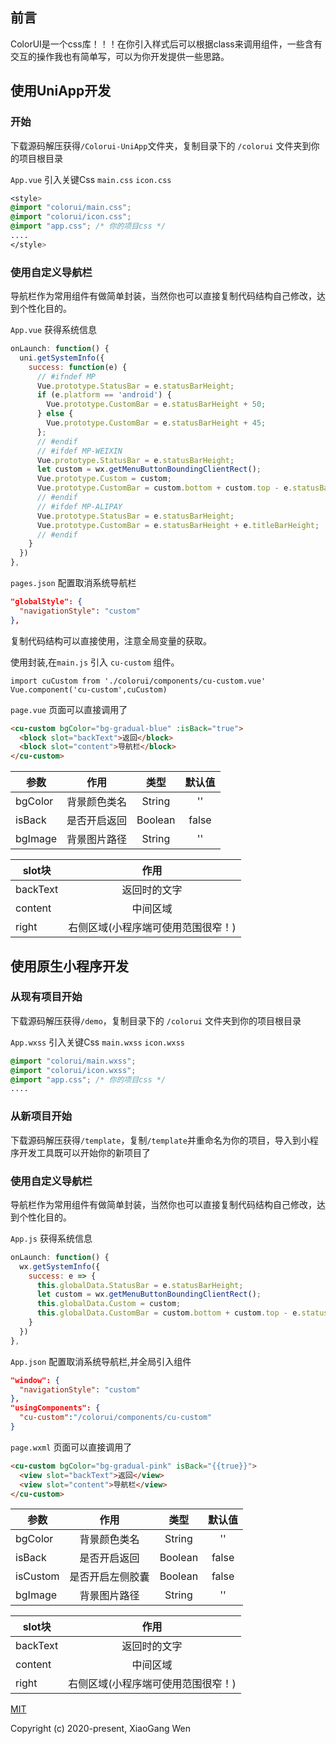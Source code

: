 
## 前言
ColorUI是一个css库！！！在你引入样式后可以根据class来调用组件，一些含有交互的操作我也有简单写，可以为你开发提供一些思路。

## 使用UniApp开发
### 开始
下载源码解压获得`/Colorui-UniApp`文件夹，复制目录下的 `/colorui` 文件夹到你的项目根目录

`App.vue` 引入关键Css `main.css` `icon.css`
```css
<style>
@import "colorui/main.css";
@import "colorui/icon.css";
@import "app.css"; /* 你的项目css */
....
</style>
```

### 使用自定义导航栏
导航栏作为常用组件有做简单封装，当然你也可以直接复制代码结构自己修改，达到个性化目的。

`App.vue` 获得系统信息
```js
onLaunch: function() {
  uni.getSystemInfo({
    success: function(e) {
      // #ifndef MP
      Vue.prototype.StatusBar = e.statusBarHeight;
      if (e.platform == 'android') {
        Vue.prototype.CustomBar = e.statusBarHeight + 50;
      } else {
        Vue.prototype.CustomBar = e.statusBarHeight + 45;
      };
      // #endif
      // #ifdef MP-WEIXIN
      Vue.prototype.StatusBar = e.statusBarHeight;
      let custom = wx.getMenuButtonBoundingClientRect();
      Vue.prototype.Custom = custom;
      Vue.prototype.CustomBar = custom.bottom + custom.top - e.statusBarHeight;
      // #endif		
      // #ifdef MP-ALIPAY
      Vue.prototype.StatusBar = e.statusBarHeight;
      Vue.prototype.CustomBar = e.statusBarHeight + e.titleBarHeight;
      // #endif
    }
  })
},
```

`pages.json` 配置取消系统导航栏
```json
"globalStyle": {
  "navigationStyle": "custom"
},
```
复制代码结构可以直接使用，注意全局变量的获取。

使用封装,在`main.js` 引入 `cu-custom` 组件。
```
import cuCustom from './colorui/components/cu-custom.vue'
Vue.component('cu-custom',cuCustom)
```

`page.vue` 页面可以直接调用了
```html
<cu-custom bgColor="bg-gradual-blue" :isBack="true">
  <block slot="backText">返回</block>
  <block slot="content">导航栏</block>
</cu-custom>
```
| 参数       | 作用   |类型    |  默认值 |
| --------   | :----:  |:----:  | :----:  |
| bgColor    | 背景颜色类名 |String  |   ''    |
| isBack     | 是否开启返回 | Boolean |   false |
| bgImage    | 背景图片路径 | String  |  ''     |

| slot块       | 作用   |
| --------   | :----:  |
| backText    | 返回时的文字 | 
| content     | 中间区域 | 
| right    | 右侧区域(小程序端可使用范围很窄！)  | 

## 使用原生小程序开发
### 从现有项目开始 
下载源码解压获得`/demo`，复制目录下的 `/colorui` 文件夹到你的项目根目录

`App.wxss` 引入关键Css `main.wxss` `icon.wxss`
```css
@import "colorui/main.wxss";
@import "colorui/icon.wxss";
@import "app.css"; /* 你的项目css */
....
```

### 从新项目开始
下载源码解压获得`/template`，复制`/template`并重命名为你的项目，导入到小程序开发工具既可以开始你的新项目了

### 使用自定义导航栏
导航栏作为常用组件有做简单封装，当然你也可以直接复制代码结构自己修改，达到个性化目的。

`App.js` 获得系统信息
```js
onLaunch: function() {
  wx.getSystemInfo({
    success: e => {
      this.globalData.StatusBar = e.statusBarHeight;
      let custom = wx.getMenuButtonBoundingClientRect();
      this.globalData.Custom = custom;  
      this.globalData.CustomBar = custom.bottom + custom.top - e.statusBarHeight;
    }
  })
},
```

`App.json` 配置取消系统导航栏,并全局引入组件
```json
"window": {
  "navigationStyle": "custom"
},
"usingComponents": {
  "cu-custom":"/colorui/components/cu-custom"
}
```

`page.wxml` 页面可以直接调用了
```html
<cu-custom bgColor="bg-gradual-pink" isBack="{{true}}">
  <view slot="backText">返回</view>
  <view slot="content">导航栏</view>
</cu-custom>

```
| 参数       | 作用   |类型    |  默认值 |
| --------   |:----:  |:----:  | :----:  |
| bgColor    | 背景颜色类名 |String  |   ''    |
| isBack     | 是否开启返回 | Boolean |   false |
| isCustom   | 是否开启左侧胶囊 | Boolean |   false |
| bgImage    | 背景图片路径 | String  |  ''     |

| slot块       | 作用   |
| --------   | :----:  |
| backText    | 返回时的文字 | 
| content     | 中间区域 | 
| right    | 右侧区域(小程序端可使用范围很窄！)  | 

[MIT](https://opensource.org/licenses/MIT)

Copyright (c) 2020-present, XiaoGang Wen
